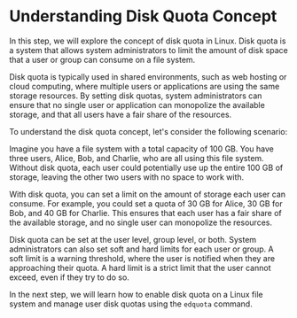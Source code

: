 # Understanding Disk Quota Concept

In this step, we will explore the concept of disk quota in Linux. Disk quota is a system that allows system administrators to limit the amount of disk space that a user or group can consume on a file system.

Disk quota is typically used in shared environments, such as web hosting or cloud computing, where multiple users or applications are using the same storage resources. By setting disk quotas, system administrators can ensure that no single user or application can monopolize the available storage, and that all users have a fair share of the resources.

To understand the disk quota concept, let's consider the following scenario:

Imagine you have a file system with a total capacity of 100 GB. You have three users, Alice, Bob, and Charlie, who are all using this file system. Without disk quota, each user could potentially use up the entire 100 GB of storage, leaving the other two users with no space to work with.

With disk quota, you can set a limit on the amount of storage each user can consume. For example, you could set a quota of 30 GB for Alice, 30 GB for Bob, and 40 GB for Charlie. This ensures that each user has a fair share of the available storage, and no single user can monopolize the resources.

Disk quota can be set at the user level, group level, or both. System administrators can also set soft and hard limits for each user or group. A soft limit is a warning threshold, where the user is notified when they are approaching their quota. A hard limit is a strict limit that the user cannot exceed, even if they try to do so.

In the next step, we will learn how to enable disk quota on a Linux file system and manage user disk quotas using the `edquota` command.
